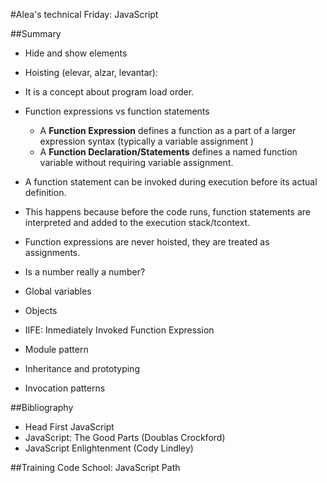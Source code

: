 #Alea's technical Friday: JavaScript

##Summary
* Hide and show elements

* Hoisting (elevar, alzar, levantar):
 * It is a concept about program load order.
 * Function expressions vs function statements
   * A **Function Expression** defines a function as a part of a larger expression syntax (typically a variable assignment )
    * A **Function Declaration/Statements** defines a named function variable without requiring variable assignment. 
 * A function statement can be invoked during execution before its actual definition. 
  * This happens because before the code runs, function statements are interpreted and added to the execution stack/tcontext.
 * Function expressions are never hoisted, they are treated as assignments.

* Is a number really a number?

* Global variables

* Objects
 
* IIFE: Inmediately Invoked Function Expression

* Module pattern

* Inheritance and prototyping

* Invocation patterns


##Bibliography
* Head First JavaScript
* JavaScript: The Good Parts (Doublas Crockford)
* JavaScript Enlightenment (Cody Lindley)


##Training
Code School: JavaScript Path
